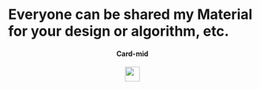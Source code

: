 # Everyone can be shared my Material for your design or algorithm, etc.

<center>
  <h4>Card-mid</h4>
  <img src="https://img.shields.io/badge/HTML5-E34F26?style=flat-square&logo=HTML5&logoColor=white" height = '30'/>
</center>
